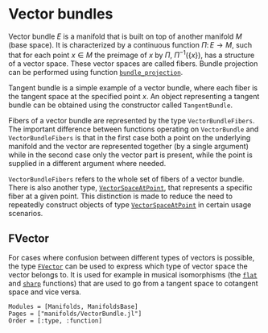 # Vector bundles

Vector bundle $E$ is a manifold that is built on top of another manifold $M$ (base space).
It is characterized by a continuous function $\Pi \colon E \to M$, such that for each point $x \in M$ the preimage of $x$ by $\Pi$, $\Pi^{-1}(\{x\})$, has a structure of a vector space.
These vector spaces are called fibers.
Bundle projection can be performed using function [`bundle_projection`](@ref).

Tangent bundle is a simple example of a vector bundle, where each fiber is the tangent space at the specified point $x$.
An object representing a tangent bundle can be obtained using the constructor called `TangentBundle`.

Fibers of a vector bundle are represented by the type `VectorBundleFibers`.
The important difference between functions operating on `VectorBundle` and `VectorBundleFibers` is that in the first case both a point on the underlying manifold and the vector are represented together (by a single argument) while in the second case only the vector part is present, while the point is supplied in a different argument where needed.

`VectorBundleFibers` refers to the whole set of fibers of a vector bundle.
There is also another type, [`VectorSpaceAtPoint`](@ref), that represents a specific fiber at a given point.
This distinction is made to reduce the need to repeatedly construct objects of type [`VectorSpaceAtPoint`](@ref) in certain usage scenarios.

## FVector

For cases where confusion between different types of vectors is possible, the type [`FVector`](@ref) can be used to express which type of vector space the vector belongs to.
It is used for example in musical isomorphisms (the [`flat`](@ref) and [`sharp`](@ref) functions) that are used to go from a tangent space to cotangent space and vice versa.

```@autodocs
Modules = [Manifolds, ManifoldsBase]
Pages = ["manifolds/VectorBundle.jl"]
Order = [:type, :function]
```
